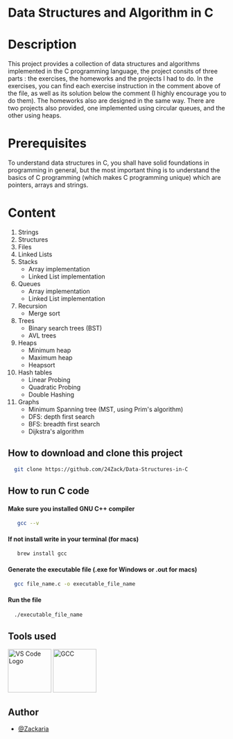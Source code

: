 
# Data Structures and Algorithm in C

# Description

This project provides a collection of data structures and algorithms implemented in the C programming language, the project consits of three parts : the exercises, the homeworks and the projects I had to do. In the exercises, you can find each exercise instruction in the comment above of the file, as well as its solution below the comment (I highly encourage you to do them). The homeworks also are designed in the same way. There are two projects also provided, one implemented using circular queues, and the other using heaps.

# Prerequisites
To understand data structures in C, you shall have solid foundations in programming in general, but the most important thing is to understand the basics of C programming (which makes C programming unique) which are pointers, arrays and strings.

# Content
1. Strings
2. Structures
3. Files
4. Linked Lists
5. Stacks
    - Array implementation
    - Linked List implementation
6. Queues
    - Array implementation
    - Linked List implementation
7. Recursion
    - Merge sort
8. Trees 
    - Binary search trees (BST)
    - AVL trees
9. Heaps
    -  Minimum heap
    -  Maximum heap
    -  Heapsort
10. Hash tables
    - Linear Probing
    - Quadratic Probing
    - Double Hashing
11. Graphs
    - Minimum Spanning tree (MST, using Prim's algorithm)
    - DFS: depth first search
    - BFS: breadth first search
    - Dijkstra's algorithm 

## How to download and clone this project
```bash
  git clone https://github.com/24Zack/Data-Structures-in-C

```
## How to run C code

#### Make sure you installed GNU C++ compiler

```bash
   gcc --v
```
#### If not install write in your terminal (for macs)

```bash
   brew install gcc
```
#### Generate the executable file (.exe for Windows or .out for macs)

```bash
  gcc file_name.c -o executable_file_name
```

#### Run the file

```bash
  ./executable_file_name
```
## Tools used

<img src="https://code.visualstudio.com/assets/images/code-stable.png" alt="VS Code Logo" width="100"/>
<img src="https://upload.wikimedia.org/wikipedia/commons/a/af/GNU_Compiler_Collection_logo.svg" alt="GCC" width="100"/>

## Author

- [@Zackaria](https://github.com/24Zack)
